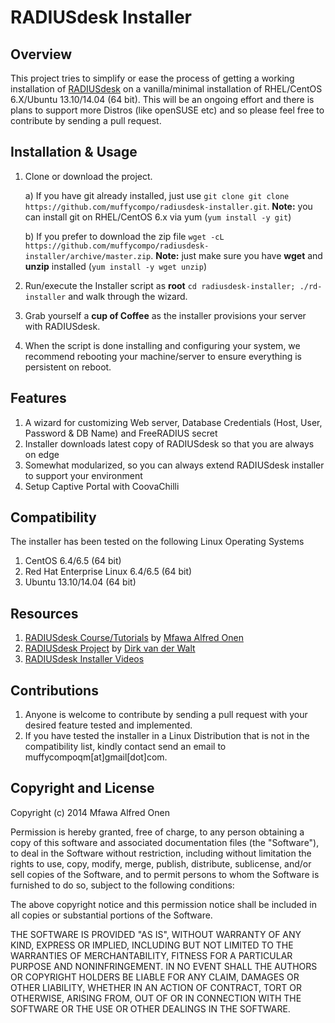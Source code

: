 RADIUSdesk Installer
====================
## Overview
This project tries to simplify or ease the process of getting a working installation of [RADIUSdesk](http://www.radiusdesk.com) on a vanilla/minimal installation of RHEL/CentOS 6.X/Ubuntu 13.10/14.04 (64 bit). This will be an ongoing effort and there is plans to support more Distros (like openSUSE etc) and so please feel free to contribute by sending a pull request.

## Installation & Usage
1. Clone or download the project.

   a) If you have git already installed, just use `git clone git clone https://github.com/muffycompo/radiusdesk-installer.git`. **Note:** you can install git on RHEL/CentOS 6.x via yum (`yum install -y git`)
   
   b) If you prefer to download the zip file `wget -cL https://github.com/muffycompo/radiusdesk-installer/archive/master.zip`. **Note:** just make sure you have **wget** and **unzip** installed (`yum install -y wget unzip`)
2. Run/execute the Installer script as **root** `cd radiusdesk-installer; ./rd-installer` and walk through the wizard.
3. Grab yourself a **cup of Coffee** as the installer provisions your server with RADIUSdesk.
4. When the script is done installing and configuring your system, we recommend rebooting your machine/server to ensure everything is persistent on reboot.

## Features
1. A wizard for customizing Web server, Database Credentials (Host, User, Password & DB Name) and FreeRADIUS secret 
2. Installer downloads latest copy of RADIUSdesk so that you are always on edge
3. Somewhat modularized, so you can always extend RADIUSdesk installer to support your environment
4. Setup Captive Portal with CoovaChilli

## Compatibility
The installer has been tested on the following Linux Operating Systems
 
1. CentOS 6.4/6.5 (64 bit)  
2. Red Hat Enterprise Linux 6.4/6.5 (64 bit) 
3. Ubuntu 13.10/14.04 (64 bit) 

## Resources
1. [RADIUSdesk Course/Tutorials](http://www.maomuffy.com/introduction-to-radiusdesk-with-rhelcentos-6-x-mini-course/) by [Mfawa Alfred Onen](http://ng.linkedin.com/in/mfawaalfredonen/)
2. [RADIUSdesk Project](http://www.radiusdesk.com) by [Dirk van der Walt](http://www.linkedin.com/pub/dirk-van-der-walt/11/b64/79a)
3. [RADIUSdesk Installer Videos](http://www.maomuffy.com/radiusdesk-installer-project/)

## Contributions
1. Anyone is welcome to contribute by sending a pull request with your desired feature tested and implemented.
2. If you have tested the installer in a Linux Distribution that is not in the compatibility list, kindly contact send an email to muffycompoqm[at]gmail[dot]com.

## Copyright and License

Copyright (c) 2014 Mfawa Alfred Onen

Permission is hereby granted, free of charge, to any person obtaining a copy
of this software and associated documentation files (the "Software"), to deal
in the Software without restriction, including without limitation the rights
to use, copy, modify, merge, publish, distribute, sublicense, and/or sell
copies of the Software, and to permit persons to whom the Software is
furnished to do so, subject to the following conditions:

The above copyright notice and this permission notice shall be included in
all copies or substantial portions of the Software.

THE SOFTWARE IS PROVIDED "AS IS", WITHOUT WARRANTY OF ANY KIND, EXPRESS OR
IMPLIED, INCLUDING BUT NOT LIMITED TO THE WARRANTIES OF MERCHANTABILITY,
FITNESS FOR A PARTICULAR PURPOSE AND NONINFRINGEMENT. IN NO EVENT SHALL THE
AUTHORS OR COPYRIGHT HOLDERS BE LIABLE FOR ANY CLAIM, DAMAGES OR OTHER
LIABILITY, WHETHER IN AN ACTION OF CONTRACT, TORT OR OTHERWISE, ARISING FROM,
OUT OF OR IN CONNECTION WITH THE SOFTWARE OR THE USE OR OTHER DEALINGS IN
THE SOFTWARE.